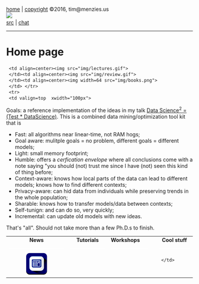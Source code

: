 [home](http://tiny.cc/ttv1) |
[copyright](https://github.com/ttv1/src/blob/master/LICENSE.md) &copy;2016, tim&commat;menzies.us
<br>
[<img width=900 src="https://github.com/ttv1/src/blob/master/img/banner.png?raw=true">](http://tiny.cc/ttv1)<br>
[src](https://github.com/ttv1/src) |
[chat](https://ttv1.slack.com/)

______


# Home page

<table border=0 align=center>
<tr>
<td align=center><b>News
<img width=300 src="img/200x1.png"></b>
</td>
<td align=center><b>Tutorials
<img width=100 src="img/200x1.png"></b>
</td>
<td><b>Workshops</b><img width=100 src="img/200x1.png"/></b>
</td>
<td align=center><b>Cool stuff
<img width=100 src="img/200x1.png"></b>
</td>

</tr>
<tr>
<td align=center><img src="img/news.png">
</td>  

     <td align=center><img src="img/lectures.gif">
     </td><td align=center><img src="img/review.gif">
     </td><td align=center><img width=64 src="img/books.png">
     </td> </tr>
     <tr>
     <td valign=top  xwidth="100px">
Goals: a reference implementation of the ideas in my talk 
[Data Science<sup>2</sup>  = (Test * DataScience)](http://tiny.cc/timm4). This is 
 a combined data mining/optimization tool kit that is
<ul>
<li> Fast: all algorithms near linear-time, not RAM hogs;
<li> Goal aware: mulitple goals = no problem, different goals = different models;
<li> Light: small memory footprint;
<li> Humble: offers a <em>cerfication envelope</em> where all conclusions come with a note saying "you should (not) trust me since I have (not) seen this kind of thing before;
<li> Context-aware: knows how local parts of the data can lead to different models; knows how to find different contexts;
<li> Privacy-aware: can hid data from individuals while preserving trends in the whole population;
<li>Sharable: knows how to transfer models/data between contexts;
<li>Self-tunign: and can do so, very quickly;
<li>Incremental: can update old models with new ideas.
</ul>
That's "all". Should not take more than a few Ph.D.s to finish. 
     </td>
     <td valign=top  xwidth="100px">
   </td><td valign=top xwidth="100px">
     </td><td valign=top>

     </td>
</tr></table>
